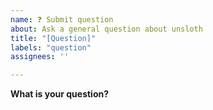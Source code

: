```yaml
---
name: ❓ Submit question
about: Ask a general question about unsloth
title: "[Question]"
labels: "question"
assignees: ''

---
```


**What is your question?**
